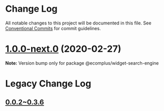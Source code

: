 # Change Log

All notable changes to this project will be documented in this file.
See [Conventional Commits](https://conventionalcommits.org) for commit guidelines.

# [1.0.0-next.0](https://github.com/ecomplus/storefront/compare/@ecomplus/widget-search-engine@0.3.5...@ecomplus/widget-search-engine@1.0.0-next.0) (2020-02-27)

**Note:** Version bump only for package @ecomplus/widget-search-engine





# Legacy Change Log

## [0.0.2~0.3.6](/LEGACY_CHANGELOGS/widget-search-engine/v0.0.2~v0.3.6.md)

